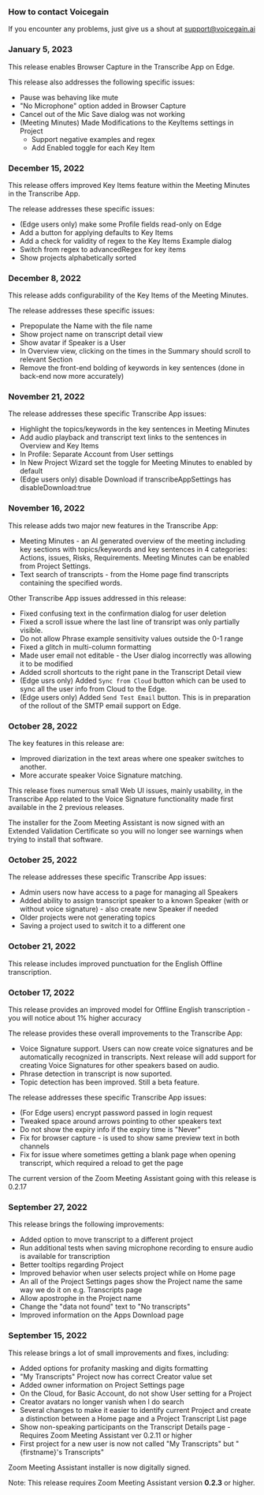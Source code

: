 ### How to contact Voicegain

If you encounter any problems, just give us a shout at support@voicegain.ai

### January 5, 2023

This release enables Browser Capture in the Transcribe App on Edge.

This release also addresses the following specific issues:
* Pause was behaving like mute
* "No Microphone" option added in Browser Capture
* Cancel out of the Mic Save dialog was not working
* (Meeting Minutes) Made Modifications to the KeyItems settings in Project
  * Support negative examples and regex
  * Add Enabled toggle for each Key Item

### December 15, 2022

This release offers improved Key Items feature within the Meeting Minutes in the Transcribe App.

The release addresses these specific issues:
* (Edge users only) make some Profile fields read-only on Edge
* Add a button for applying defaults to Key Items
* Add a check for validity of regex to the Key Items Example dialog
* Switch from regex to advancedRegex for key items
* Show projects alphabetically sorted

### December 8, 2022

This release adds configurability of the Key Items of the Meeting Minutes.

The release addresses these specific issues:
* Prepopulate the Name with the file name
* Show project name on transcript detail view
* Show avatar if Speaker is a User
* In Overview view, clicking on the times in the Summary should scroll to relevant Section
* Remove the front-end bolding of keywords in key sentences (done in back-end now more accurately)

### November 21, 2022

The release addresses these specific Transcribe App issues:
* Highlight the topics/keywords in the key sentences in Meeting Minutes
* Add audio playback and transcript text links to the sentences in Overview and Key Items
* In Profile: Separate Account from User settings
* In New Project Wizard set the toggle for Meeting Minutes to enabled by default
* (Edge users only) disable Download if transcribeAppSettings has disableDownload:true

### November 16, 2022

This release adds two major new features in the Transcribe App:
* Meeting Minutes - an AI generated overview of the meeting including key sections with topics/keywords and key sentences in 4 categories: Actions, issues, Risks, Requirements. Meeting Minutes can be enabled from Project Settings.
* Text search of transcripts - from the Home page find transcripts containing the specified words.

Other Transcribe App issues addressed in this release:
* Fixed confusing text in the confirmation dialog for user deletion
* Fixed a scroll issue where the last line of transript was only partially visible.
* Do not allow Phrase example sensitivity values outside the 0-1 range
* Fixed a glitch in multi-column formatting
* Made user email not editable - the User dialog incorrectly was allowing it to be modified
* Added scroll shortcuts to the right pane in the Transcript Detail view
* (Edge usrs only) Added `Sync from Cloud` button which can be used to sync all the user info from Cloud to the Edge.
* (Edge users only) Added `Send Test Email` button. This is in preparation of the rollout of the SMTP email support on Edge.


### October 28, 2022

The key features in this release are:
* Improved diarization in the text areas where one speaker switches to another. 
* More accurate speaker Voice Signature matching.

This release fixes numerous small Web UI issues, mainly usability, in the Transcribe App related to the Voice Signature functionality made first available in the 2 previous releases.

The installer for the Zoom Meeting Assistant is now signed with an Extended Validation Certificate so you will no longer see warnings when trying to install that software.

### October 25, 2022

The release addresses these specific Transcribe App issues:

* Admin users now have access to a page for managing all Speakers
* Added ability to assign transcript speaker to a known Speaker (with or without voice signature) - also create new Speaker if needed
* Older projects were not generating topics
* Saving a project used to switch it to a different one

### October 21, 2022

This release includes improved punctuation for the English Offline transcription.

### October 17, 2022

This release provides an improved model for Offline English transcription - you will notice about 1% higher accuracy

The release provides these overall improvements to the Transcribe App:
* Voice Signature support. Users can now create voice signatures and be automatically recognized in transcripts. Next release will add support for creating Voice Signatures for other speakers based on audio.
* Phrase detection in transcript is now suported.
* Topic detection has been improved. Still a beta feature.

The release addresses these specific Transcribe App issues:
* (For Edge users) encrypt password passed in login request
* Tweaked space around arrows pointing to other speakers text
* Do not show the expiry info if the expiry time is "Never"
* Fix for browser capture -  is used to show same preview text in both channels
* Fix for issue where sometimes getting a blank page when opening transcript, which required a reload to get the page

The current version of the Zoom Meeting Assistant going with this release is 0.2.17

### September 27, 2022

This release brings the following improvements:
* Added option to move transcript to a different project
* Run additional tests when saving microphone recording to ensure audio is available for transcription
* Better tooltips regarding Project
* Improved behavior when user selects project while on Home page
* An all of the Project Settings pages show the Project name the same way we do it on e.g. Transcripts page
* Allow apostrophe in the Project name
* Change the "data not found" text to "No transcripts"
* Improved information on the Apps Download page

### September 15, 2022

This release brings a lot of small improvements and fixes, including:
* Added options for profanity masking and digits formatting
* "My Transcripts" Project now has correct Creator value set
* Added owner information on Project Settings page
* On the Cloud, for Basic Account, do not show User setting for a Project
* Creator avatars no longer vanish when I do search
* Several changes to make it easier to identify current Project and create a distinction between a Home page and a Project Transcript List page
* Show non-speaking participants on the Transcript Details page - Requires Zoom Meeting Assistant ver 0.2.11 or higher
* First project for a new user is now not called "My Transcripts" but "{firstname}'s Transcripts"

Zoom Meeting Assistant installer is now digitally signed.


Note: This release requires Zoom Meeting Assistant version **0.2.3** or higher.








































 













































